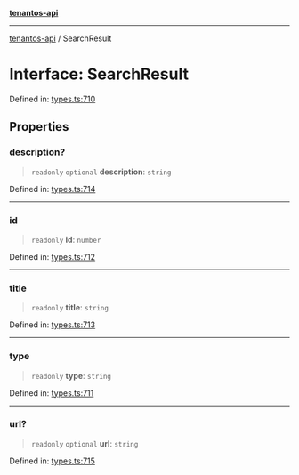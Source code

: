 [**tenantos-api**](../README.md)

***

[tenantos-api](../globals.md) / SearchResult

# Interface: SearchResult

Defined in: [types.ts:710](https://github.com/shadmanZero/tenantos-api/blob/1c7b7035084787c8e7500a348d67d47efa9ca53a/src/types.ts#L710)

## Properties

### description?

> `readonly` `optional` **description**: `string`

Defined in: [types.ts:714](https://github.com/shadmanZero/tenantos-api/blob/1c7b7035084787c8e7500a348d67d47efa9ca53a/src/types.ts#L714)

***

### id

> `readonly` **id**: `number`

Defined in: [types.ts:712](https://github.com/shadmanZero/tenantos-api/blob/1c7b7035084787c8e7500a348d67d47efa9ca53a/src/types.ts#L712)

***

### title

> `readonly` **title**: `string`

Defined in: [types.ts:713](https://github.com/shadmanZero/tenantos-api/blob/1c7b7035084787c8e7500a348d67d47efa9ca53a/src/types.ts#L713)

***

### type

> `readonly` **type**: `string`

Defined in: [types.ts:711](https://github.com/shadmanZero/tenantos-api/blob/1c7b7035084787c8e7500a348d67d47efa9ca53a/src/types.ts#L711)

***

### url?

> `readonly` `optional` **url**: `string`

Defined in: [types.ts:715](https://github.com/shadmanZero/tenantos-api/blob/1c7b7035084787c8e7500a348d67d47efa9ca53a/src/types.ts#L715)
